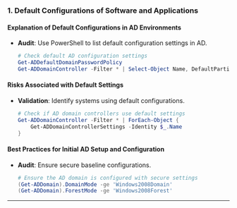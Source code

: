 ### 1. **Default Configurations of Software and Applications**

#### **Explanation of Default Configurations in AD Environments**

- **Audit**: Use PowerShell to list default configuration settings in AD.

	```powershell
	# Check default AD configuration settings
	Get-ADDefaultDomainPasswordPolicy
	Get-ADDomainController -Filter * | Select-Object Name, DefaultPartition
	```

#### **Risks Associated with Default Settings**

- **Validation**: Identify systems using default configurations.
	```powershell
	# Check if AD domain controllers use default settings
	Get-ADDomainController -Filter * | ForEach-Object {
	    Get-ADDomainControllerSettings -Identity $_.Name
	}
	```

#### **Best Practices for Initial AD Setup and Configuration**

- **Audit**: Ensure secure baseline configurations.

	```powershell
	# Ensure the AD domain is configured with secure settings
	(Get-ADDomain).DomainMode -ge 'Windows2008Domain'
	(Get-ADDomain).ForestMode -ge 'Windows2008Forest'
	```

---
